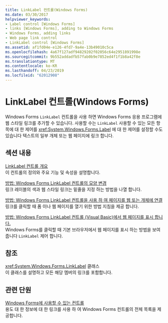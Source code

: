 ```yaml
---
title: LinkLabel 컨트롤(Windows Forms)
ms.date: 03/30/2017
helpviewer_keywords:
- Label control [Windows Forms]
- links [Windows Forms], adding to Windows Forms
- Windows Forms, adding links
- Web page link control
- LinkLabel control [Windows Forms]
ms.assetid: af1fd04e-e126-4fd7-9a4e-13b49010c5ca
ms.openlocfilehash: 4a67f127adf94829202f02056c64e2951891998e
ms.sourcegitcommit: 9b552addadfb57fab0b9e7852ed4f1f1b8a42f8e
ms.translationtype: MT
ms.contentlocale: ko-KR
ms.lasthandoff: 04/23/2019
ms.locfileid: "62012908"
---
```

# <a name="linklabel-control-windows-forms"></a>LinkLabel 컨트롤(Windows Forms)
Windows Forms `LinkLabel` 컨트롤을 사용 하면 Windows Forms 응용 프로그램에 웹 스타일 링크를 추가할 수 있습니다. 사용할 수는 `LinkLabel` 사용할 수 있는 모든 항목에 대 한 제어를 <xref:System.Windows.Forms.Label> 에 대 한 제어를 설정할 수도 있습니다 텍스트의 일부 개체 또는 웹 페이지에 링크 합니다.  
  
## <a name="in-this-section"></a>섹션 내용  
 [LinkLabel 컨트롤 개요](linklabel-control-overview-windows-forms.md)  
 이 컨트롤의 정의와 주요 기능 및 속성을 설명합니다.  
  
 [방법: Windows Forms LinkLabel 컨트롤의 모양 변경](how-to-change-the-appearance-of-the-windows-forms-linklabel-control.md)  
 링크 레이블의 색과 웹 스타일 링크는 밑줄을 지정 하는 방법을 나열 합니다.  
  
 [방법: Windows Forms LinkLabel 컨트롤을 사용 하 여 페이지를 웹 또는 개체에 연결](link-to-an-object-or-web-page-with-wf-linklabel-control.md)  
 링크를 클릭할 때 폼 이나 웹 페이지를 열기 위한 방법 지침을 제공 합니다.  
  
 [방법: Windows Forms LinkLabel 컨트롤 (Visual Basic)에서 웹 페이지를 표시 합니다.](display-a-web-page-from-a-wf-linklabel-control-visual-basic.md)  
 Windows Forms를 클릭할 때 기본 브라우저에서 웹 페이지를 표시 하는 방법을 보여 줍니다 `LinkLabel` 제어 합니다.  
  
## <a name="reference"></a>참조  
 <xref:System.Windows.Forms.LinkLabel> 클래스  
 이 클래스를 설명하고 모든 해당 멤버의 링크를 포함합니다.  
  
## <a name="related-sections"></a>관련 단원  
 [Windows Forms에 사용할 수 있는 컨트롤](controls-to-use-on-windows-forms.md)  
 용도 대 한 정보에 대 한 링크를 사용 하 여 Windows Forms 컨트롤의 전체 목록을 제공합니다.
